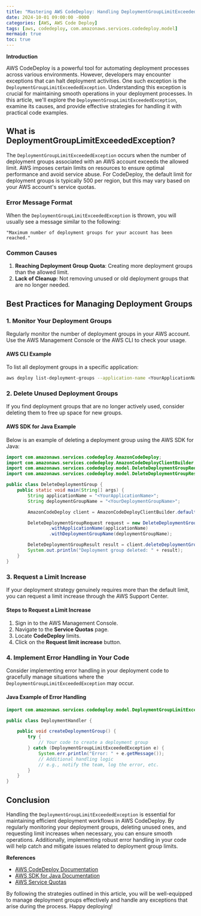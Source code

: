 ```yaml
---
title: "Mastering AWS CodeDeploy: Handling DeploymentGroupLimitExceededException Effectively"
date: 2024-10-01 09:00:00 -0000
categories: [AWS, AWS Code Deploy]
tags: [aws, codedeploy, com.amazonaws.services.codedeploy.model]
mermaid: true
toc: true
---
```



**Introduction**

AWS CodeDeploy is a powerful tool for automating deployment processes across various environments. However, developers may encounter exceptions that can halt deployment activities. One such exception is the `DeploymentGroupLimitExceededException`. Understanding this exception is crucial for maintaining smooth operations in your deployment processes. In this article, we'll explore the `DeploymentGroupLimitExceededException`, examine its causes, and provide effective strategies for handling it with practical code examples.

## What is DeploymentGroupLimitExceededException?

The `DeploymentGroupLimitExceededException` occurs when the number of deployment groups associated with an AWS account exceeds the allowed limit. AWS imposes certain limits on resources to ensure optimal performance and avoid service abuse. For CodeDeploy, the default limit for deployment groups is typically 500 per region, but this may vary based on your AWS account's service quotas.

### Error Message Format

When the `DeploymentGroupLimitExceededException` is thrown, you will usually see a message similar to the following:

```
"Maximum number of deployment groups for your account has been reached."
```

### Common Causes

1. **Reaching Deployment Group Quota**: Creating more deployment groups than the allowed limit.
2. **Lack of Cleanup**: Not removing unused or old deployment groups that are no longer needed.

## Best Practices for Managing Deployment Groups

### 1. Monitor Your Deployment Groups

Regularly monitor the number of deployment groups in your AWS account. Use the AWS Management Console or the AWS CLI to check your usage.

#### AWS CLI Example
To list all deployment groups in a specific application:

```bash
aws deploy list-deployment-groups --application-name <YourApplicationName>
```

### 2. Delete Unused Deployment Groups

If you find deployment groups that are no longer actively used, consider deleting them to free up space for new groups.

#### AWS SDK for Java Example
Below is an example of deleting a deployment group using the AWS SDK for Java:

```java
import com.amazonaws.services.codedeploy.AmazonCodeDeploy;
import com.amazonaws.services.codedeploy.AmazonCodeDeployClientBuilder;
import com.amazonaws.services.codedeploy.model.DeleteDeploymentGroupRequest;
import com.amazonaws.services.codedeploy.model.DeleteDeploymentGroupResult;

public class DeleteDeploymentGroup {
    public static void main(String[] args) {
        String applicationName = "<YourApplicationName>";
        String deploymentGroupName = "<YourDeploymentGroupName>";

        AmazonCodeDeploy client = AmazonCodeDeployClientBuilder.defaultClient();

        DeleteDeploymentGroupRequest request = new DeleteDeploymentGroupRequest()
                .withApplicationName(applicationName)
                .withDeploymentGroupName(deploymentGroupName);

        DeleteDeploymentGroupResult result = client.deleteDeploymentGroup(request);
        System.out.println("Deployment group deleted: " + result);
    }
}
```

### 3. Request a Limit Increase

If your deployment strategy genuinely requires more than the default limit, you can request a limit increase through the AWS Support Center.

#### Steps to Request a Limit Increase
1. Sign in to the AWS Management Console.
2. Navigate to the **Service Quotas** page.
3. Locate **CodeDeploy** limits.
4. Click on the **Request limit increase** button.

### 4. Implement Error Handling in Your Code

Consider implementing error handling in your deployment code to gracefully manage situations where the `DeploymentGroupLimitExceededException` may occur.

#### Java Example of Error Handling

```java
import com.amazonaws.services.codedeploy.model.DeploymentGroupLimitExceededException;

public class DeploymentHandler {

    public void createDeploymentGroup() {
        try {
            // Your code to create a deployment group
        } catch (DeploymentGroupLimitExceededException e) {
            System.err.println("Error: " + e.getMessage());
            // Additional handling logic
            // e.g., notify the team, log the error, etc.
        }
    }
}
```

## Conclusion

Handling the `DeploymentGroupLimitExceededException` is essential for maintaining efficient deployment workflows in AWS CodeDeploy. By regularly monitoring your deployment groups, deleting unused ones, and requesting limit increases when necessary, you can ensure smooth operations. Additionally, implementing robust error handling in your code will help catch and mitigate issues related to deployment group limits.

**References**
- [AWS CodeDeploy Documentation](https://docs.aws.amazon.com/codedeploy/latest/userguide/welcome.html)
- [AWS SDK for Java Documentation](https://docs.aws.amazon.com/sdk-for-java/latest/developer-guide/home.html)
- [AWS Service Quotas](https://docs.aws.amazon.com/servicequotas/latest/userguide/intro.html)

By following the strategies outlined in this article, you will be well-equipped to manage deployment groups effectively and handle any exceptions that arise during the process. Happy deploying!